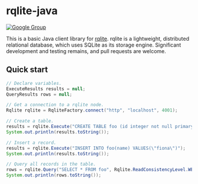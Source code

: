 # rqlite-java



[![Google Group](https://img.shields.io/badge/Google%20Group--blue.svg)](https://groups.google.com/group/rqlite)

This is a basic Java client library for [rqlite](https://github.com/rqlite/rqlite). rqlite is a lightweight, distributed relational database, which uses SQLite as its storage engine. Significant development and testing remains, and pull requests are welcome.

## Quick start
```java
// Declare variables.
ExecuteResults results = null;
QueryResults rows = null;

// Get a connection to a rqlite node.
Rqlite rqlite = RqliteFactory.connect("http", "localhost", 4001);

// Create a table.
results = rqlite.Execute("CREATE TABLE foo (id integer not null primary key, name text)");
System.out.println(results.toString());

// Insert a record.
results = rqlite.Execute("INSERT INTO foo(name) VALUES(\"fiona\")");
System.out.println(results.toString());

// Query all records in the table.
rows = rqlite.Query("SELECT * FROM foo", Rqlite.ReadConsistencyLevel.WEAK);
System.out.println(rows.toString());
```
